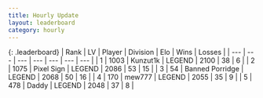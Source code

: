 ```yaml
---
title: Hourly Update
layout: leaderboard
category: hourly
---
```


{: .leaderboard}
| Rank | LV | Player | Division | Elo | Wins | Losses |
| --- | --- | --- | --- | --- | --- | --- |
| <span data-change="0">1</span> | 1003 | <span title="ID: 392407">Kunzut1k</span> | LEGEND | <span data-change="0">2100</span> | <span data-change="0">38</span> | <span data-change="0">6</span> |
| <span data-change="0">2</span> | 1075 | <span title="ID: 568882">Pixel Sign</span> | LEGEND | <span data-change="0">2086</span> | <span data-change="0">53</span> | <span data-change="0">15</span> |
| <span data-change="0">3</span> | 54 | <span title="ID: 659170">Banned Porridge</span> | LEGEND | <span data-change="0">2068</span> | <span data-change="0">50</span> | <span data-change="0">16</span> |
| <span data-change="0">4</span> | 170 | <span title="ID: 5578">mew777</span> | LEGEND | <span data-change="0">2055</span> | <span data-change="0">35</span> | <span data-change="0">9</span> |
| <span data-change="0">5</span> | 478 | <span title="ID: 515615">Daddy</span> | LEGEND | <span data-change="0">2048</span> | <span data-change="0">37</span> | <span data-change="0">8</span> |